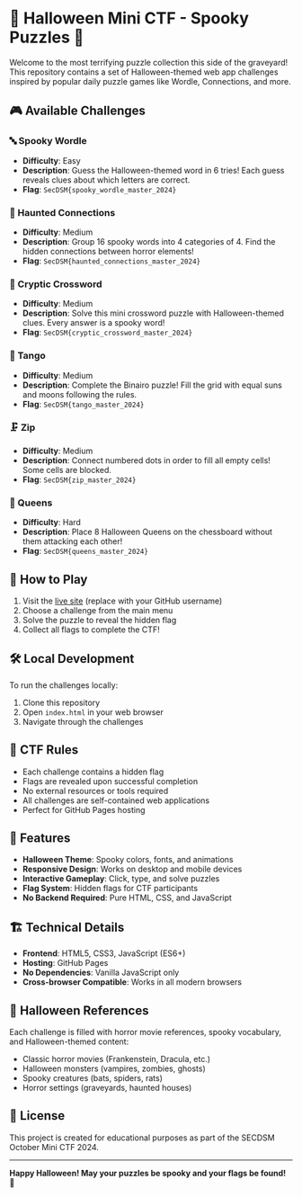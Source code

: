 # 🎃 Halloween Mini CTF - Spooky Puzzles 🎃

Welcome to the most terrifying puzzle collection this side of the graveyard! This repository contains a set of Halloween-themed web app challenges inspired by popular daily puzzle games like Wordle, Connections, and more.

## 🎮 Available Challenges

### 🔤 Spooky Wordle
- **Difficulty**: Easy
- **Description**: Guess the Halloween-themed word in 6 tries! Each guess reveals clues about which letters are correct.
- **Flag**: `SecDSM{spooky_wordle_master_2024}`

### 🔗 Haunted Connections
- **Difficulty**: Medium
- **Description**: Group 16 spooky words into 4 categories of 4. Find the hidden connections between horror elements!
- **Flag**: `SecDSM{haunted_connections_master_2024}`

### 📝 Cryptic Crossword
- **Difficulty**: Medium
- **Description**: Solve this mini crossword puzzle with Halloween-themed clues. Every answer is a spooky word!
- **Flag**: `SecDSM{cryptic_crossword_master_2024}`


### 💃 Tango
- **Difficulty**: Medium
- **Description**: Complete the Binairo puzzle! Fill the grid with equal suns and moons following the rules.
- **Flag**: `SecDSM{tango_master_2024}`

### 🗜️ Zip
- **Difficulty**: Medium
- **Description**: Connect numbered dots in order to fill all empty cells! Some cells are blocked.
- **Flag**: `SecDSM{zip_master_2024}`

### 👑 Queens
- **Difficulty**: Hard
- **Description**: Place 8 Halloween Queens on the chessboard without them attacking each other!
- **Flag**: `SecDSM{queens_master_2024}`

## 🚀 How to Play

1. Visit the [live site](https://adsads.github.io/secdsm-oct25ctf/) (replace with your GitHub username)
2. Choose a challenge from the main menu
3. Solve the puzzle to reveal the hidden flag
4. Collect all flags to complete the CTF!

## 🛠️ Local Development

To run the challenges locally:

1. Clone this repository
2. Open `index.html` in your web browser
3. Navigate through the challenges

## 🎯 CTF Rules

- Each challenge contains a hidden flag
- Flags are revealed upon successful completion
- No external resources or tools required
- All challenges are self-contained web applications
- Perfect for GitHub Pages hosting

## 🎨 Features

- **Halloween Theme**: Spooky colors, fonts, and animations
- **Responsive Design**: Works on desktop and mobile devices
- **Interactive Gameplay**: Click, type, and solve puzzles
- **Flag System**: Hidden flags for CTF participants
- **No Backend Required**: Pure HTML, CSS, and JavaScript

## 🏗️ Technical Details

- **Frontend**: HTML5, CSS3, JavaScript (ES6+)
- **Hosting**: GitHub Pages
- **No Dependencies**: Vanilla JavaScript only
- **Cross-browser Compatible**: Works in all modern browsers

## 🎃 Halloween References

Each challenge is filled with horror movie references, spooky vocabulary, and Halloween-themed content:

- Classic horror movies (Frankenstein, Dracula, etc.)
- Halloween monsters (vampires, zombies, ghosts)
- Spooky creatures (bats, spiders, rats)
- Horror settings (graveyards, haunted houses)

## 📝 License

This project is created for educational purposes as part of the SECDSM October Mini CTF 2024.

---

**Happy Halloween! May your puzzles be spooky and your flags be found! 👻**
